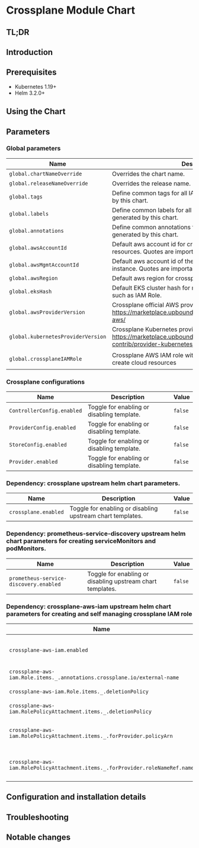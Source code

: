 <!--- app-name: Apache -->

# Crossplane Module Chart

## TL;DR

## Introduction

## Prerequisites

- Kubernetes 1.19+
- Helm 3.2.0+

## Using the Chart

## Parameters

### Global parameters

| Name                               | Description                                                                                                              | Value                     |
| ---------------------------------- | ------------------------------------------------------------------------------------------------------------------------ | ------------------------- |
| `global.chartNameOverride`         | Overrides the chart name.                                                                                                | `""`                      |
| `global.releaseNameOverride`       | Overrides the release name.                                                                                              | `""`                      |
| `global.tags`                      | Define common tags for all IAC and app resources generated by this chart.                                                | `{}`                      |
| `global.labels`                    | Define common labels for all IAC and app resources generated by this chart.                                              | `{}`                      |
| `global.annotations`               | Define common annotations for all IAC and app resources generated by this chart.                                         | `{}`                      |
| `global.awsAccountId`              | Default aws account id for crossplane aws provider resources. Quotes are important, value must be a string.              | `0123456789`              |
| `global.awsMgmtAccountId`          | Default aws account id of the main crossplane management instance. Quotes are important, value must be a string.         | `00000000000`             |
| `global.awsRegion`                 | Default aws region for crossplane aws provider resources.                                                                | `us-east-2`               |
| `global.eksHash`                   | Default EKS cluster hash for relevant crossplane resources such as IAM Role.                                             | `XXXXX`                   |
| `global.awsProviderVersion`        | Crossplane official AWS provider version: https://marketplace.upbound.io/providers/upbound/provider-aws/                 | `v0.38.0`                 |
| `global.kubernetesProviderVersion` | Crossplane Kubernetes provider version: https://marketplace.upbound.io/providers/crossplane-contrib/provider-kubernetes/ | `v0.9.0`                  |
| `global.crossplaneIAMRole`         | Crossplane AWS IAM role with administrative permissions to create cloud resources                                        | `crossplane-provider-aws` |


### Crossplane configurations

| Name                       | Description                                | Value   |
| -------------------------- | ------------------------------------------ | ------- |
| `ControllerConfig.enabled` | Toggle for enabling or disabling template. | `false` |
| `ProviderConfig.enabled`   | Toggle for enabling or disabling template. | `false` |
| `StoreConfig.enabled`      | Toggle for enabling or disabling template. | `false` |
| `Provider.enabled`         | Toggle for enabling or disabling template. | `false` |


### Dependency: crossplane upstream helm chart parameters.

| Name                 | Description                                                | Value   |
| -------------------- | ---------------------------------------------------------- | ------- |
| `crossplane.enabled` | Toggle for enabling or disabling upstream chart templates. | `false` |


### Dependency: prometheus-service-discovery upstream helm chart parameters for creating serviceMonitors and podMonitors.

| Name                                   | Description                                                | Value   |
| -------------------------------------- | ---------------------------------------------------------- | ------- |
| `prometheus-service-discovery.enabled` | Toggle for enabling or disabling upstream chart templates. | `false` |


### Dependency: crossplane-aws-iam upstream helm chart parameters for creating and self managing crossplane IAM role

| Name                                                                           | Description                                                | Value                                           |
| ------------------------------------------------------------------------------ | ---------------------------------------------------------- | ----------------------------------------------- |
| `crossplane-aws-iam.enabled`                                                   | Toggle for enabling or disabling upstream chart templates. | `false`                                         |
| `crossplane-aws-iam.Role.items._.annotations.crossplane.io/external-name`      | AWS resource name to import if exists.                     | `crossplane-provider-aws`                       |
| `crossplane-aws-iam.Role.items._.deletionPolicy`                               | Deletion policy for the role.                              | `Orphan`                                        |
| `crossplane-aws-iam.RolePolicyAttachment.items._.deletionPolicy`               | Deletion policy for the role.                              | `Orphan`                                        |
| `crossplane-aws-iam.RolePolicyAttachment.items._.forProvider.policyArn`        | Default administratorAccess Policy resource ARN name.      | `arn:aws:iam::aws:policy/AdministratorAccess`   |
| `crossplane-aws-iam.RolePolicyAttachment.items._.forProvider.roleNameRef.name` | Reference to the Role resource created by this helm chart. | `{{ include "common-gitops.names.release" . }}` |


## Configuration and installation details


## Troubleshooting


## Notable changes
